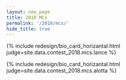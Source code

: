 ```yaml
---
layout: new_page
title: 2018 MCs
permalink: '/2018/mcs/'
hide_title: true
---
```


{% include redesign/bio_card_horizantal.html judge=site.data.contest_2018.mcs.lance %}

<div class="vspace3"> </div>

{% include redesign/bio_card_horizantal.html judge=site.data.contest_2018.mcs.alotta %}
